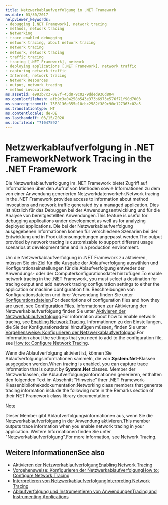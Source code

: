 ```yaml
---
title: Netzwerkablaufverfolgung in .NET Framework
ms.date: 03/30/2017
helpviewer_keywords:
- debugging [.NET Framework], network tracing
- methods, network tracing
- Networking
- trace enabled debugging
- network tracing, about network tracing
- network tracing
- network, network tracing
- traffic tracing
- tracing [.NET Framework], network
- deploying applications [.NET Framework], network traffic
- capturing network traffic
- Internet, network tracing
- Network Resources
- output, network tracing
- method invocations
ms.assetid: e993b7c3-087f-45d8-9c02-9dded936d804
ms.openlocfilehash: afb9c3a04258b543e373b6973e576f71f90d7003
ms.sourcegitcommit: 7588136e355e10cbc2582f389c90c127363c02a5
ms.translationtype: HT
ms.contentlocale: de-DE
ms.lasthandoff: 03/15/2020
ms.locfileid: "71047592"
---
```

# <a name="network-tracing-in-the-net-framework"></a><span data-ttu-id="abf03-102">Netzwerkablaufverfolgung in .NET Framework</span><span class="sxs-lookup"><span data-stu-id="abf03-102">Network Tracing in the .NET Framework</span></span>
<span data-ttu-id="abf03-103">Die Netzwerkablaufverfolgung im .NET Framework bietet Zugriff auf Informationen über den Aufruf von Methoden sowie Informationen zu dem von einer Anwendung generierten Netzwerkdatenverkehr.</span><span class="sxs-lookup"><span data-stu-id="abf03-103">Network tracing in the .NET Framework provides access to information about method invocations and network traffic generated by a managed application.</span></span> <span data-ttu-id="abf03-104">Dies ist nützlich für das Debuggen bei der Anwendungsentwicklung und für die Analyse von bereitgestellten Anwendungen.</span><span class="sxs-lookup"><span data-stu-id="abf03-104">This feature is useful for debugging applications under development as well as for analyzing deployed applications.</span></span> <span data-ttu-id="abf03-105">Die bei der Netzwerkablaufverfolgung ausgegebenen Informationen können für verschiedene Szenarien bei der Entwicklung und in Produktionsumgebungen angepasst werden.</span><span class="sxs-lookup"><span data-stu-id="abf03-105">The output provided by network tracing is customizable to support different usage scenarios at development time and in a production environment.</span></span>  
  
 <span data-ttu-id="abf03-106">Um die Netzwerkablaufverfolgung in .NET Framework zu aktivieren, müssen Sie ein Ziel für die Ausgabe der Ablaufverfolgung auswählen und Konfigurationseinstellungen für die Ablaufverfolgung entweder der Anwendungs- oder der Computerkonfigurationsdatei hinzufügen.</span><span class="sxs-lookup"><span data-stu-id="abf03-106">To enable network tracing in the .NET Framework, you must select a destination for tracing output and add network tracing configuration settings to either the application or machine configuration file.</span></span> <span data-ttu-id="abf03-107">Beschreibungen von Konfigurationsdateien und ihrer Verwendung finden Sie unter [Konfigurationsdateien](../configure-apps/index.md).</span><span class="sxs-lookup"><span data-stu-id="abf03-107">For descriptions of configuration files and how they are used, see [Configuration Files](../configure-apps/index.md).</span></span> <span data-ttu-id="abf03-108">Informationen zur Aktivierung der Netzwerkablaufverfolgung finden Sie unter [Aktivieren der Netzwerkablaufverfolgung](enabling-network-tracing.md).</span><span class="sxs-lookup"><span data-stu-id="abf03-108">For information about how to enable network tracing, see [Enabling Network Tracing](enabling-network-tracing.md).</span></span> <span data-ttu-id="abf03-109">Informationen zu den Einstellungen, die Sie der Konfigurationsdatei hinzufügen müssen, finden Sie unter [Vorgehensweise: Konfigurieren der Netzwerkablaufverfolgung](how-to-configure-network-tracing.md).</span><span class="sxs-lookup"><span data-stu-id="abf03-109">For information about the settings that you need to add to the configuration file, see [How to: Configure Network Tracing](how-to-configure-network-tracing.md).</span></span>  
  
 <span data-ttu-id="abf03-110">Wenn die Ablaufverfolgung aktiviert ist, können Sie Ablaufverfolgungsinformationen sammeln, die von **System.Net**-Klassen ausgegeben werden.</span><span class="sxs-lookup"><span data-stu-id="abf03-110">When tracing is enabled, you can capture trace information that is output by **System.Net** classes.</span></span> <span data-ttu-id="abf03-111">Member der Netzwerklassen, die Ablaufverfolgungsinformationen generieren, enthalten den folgenden Text im Abschnitt "Hinweise" ihrer .NET Framework-Klassenbibliotheksdokumentation:</span><span class="sxs-lookup"><span data-stu-id="abf03-111">Networking class members that generate tracing information include the following note in the Remarks section of their NET Framework class library documentation:</span></span>  
  
> [!NOTE]
> <span data-ttu-id="abf03-112">Dieser Member gibt Ablaufverfolgungsinformationen aus, wenn Sie die Netzwerkablaufverfolgung in der Anwendung aktivieren.</span><span class="sxs-lookup"><span data-stu-id="abf03-112">This member outputs trace information when you enable network tracing in your application.</span></span> <span data-ttu-id="abf03-113">Weitere Informationen finden Sie unter "Netzwerkablaufverfolgung".</span><span class="sxs-lookup"><span data-stu-id="abf03-113">For more information, see Network Tracing.</span></span>  
  
## <a name="see-also"></a><span data-ttu-id="abf03-114">Weitere Informationen</span><span class="sxs-lookup"><span data-stu-id="abf03-114">See also</span></span>

- [<span data-ttu-id="abf03-115">Aktivieren der Netzwerkablaufverfolgung</span><span class="sxs-lookup"><span data-stu-id="abf03-115">Enabling Network Tracing</span></span>](enabling-network-tracing.md)
- [<span data-ttu-id="abf03-116">Vorgehensweise: Konfigurieren der Netzwerkablaufverfolgung</span><span class="sxs-lookup"><span data-stu-id="abf03-116">How to: Configure Network Tracing</span></span>](how-to-configure-network-tracing.md)
- [<span data-ttu-id="abf03-117">Interpretieren von Netzwerkablaufverfolgung</span><span class="sxs-lookup"><span data-stu-id="abf03-117">Interpreting Network Tracing</span></span>](interpreting-network-tracing.md)
- [<span data-ttu-id="abf03-118">Ablaufverfolgung und Instrumentieren von Anwendungen</span><span class="sxs-lookup"><span data-stu-id="abf03-118">Tracing and Instrumenting Applications</span></span>](../debug-trace-profile/tracing-and-instrumenting-applications.md)
